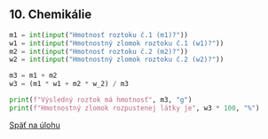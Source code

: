 ## 10. Chemikálie

```python
m1 = int(input("Hmotnosť roztoku č.1 (m1)?"))
w1 = int(input("Hmotnostný zlomok roztoku č.1 (w1)?"))
m2 = int(input("Hmotnosť roztoku č.2 (m2)?"))
w2 = int(input("Hmotnostný zlomok roztoku č.2 (w2)?"))

m3 = m1 + m2
w3 = (m1 * w1 + m2 * w_2) / m3

print(f"Výsledný roztok má hmotnosť", m3, "g")
print(f"Hmotnostný zlomok rozpustenej látky je", w3 * 100, "%")
```

[Späť na úlohu](/coding/beginner/1-chapter/10.html)


